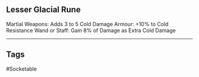 ## Lesser Glacial Rune
Martial Weapons: Adds 3 to 5 Cold Damage
Armour: +10% to Cold Resistance
Wand or Staff: Gain 8% of Damage as Extra Cold Damage

---
## Tags
#Socketable
